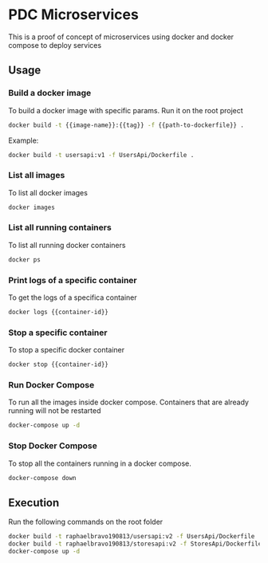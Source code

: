 # PDC Microservices

This is a proof of concept of microservices using docker and docker compose to deploy services

## Usage

### Build a docker image
To build a docker image with specific params. Run it on the root project
```bash
docker build -t {{image-name}}:{{tag}} -f {{path-to-dockerfile}} .
```
Example:
```bash
docker build -t usersapi:v1 -f UsersApi/Dockerfile .
```

### List all images
To list all docker images
```bash
docker images
```

### List all running containers
To list all running docker containers
```bash
docker ps
```

### Print logs of a specific container
To get the logs of a specifica container
```bash
docker logs {{container-id}}
```

### Stop a specific container
To stop a specific docker container
```bash
docker stop {{container-id}}
```

### Run Docker Compose
To run all the images inside docker compose. Containers that are already running will not be restarted
```bash
docker-compose up -d
```

### Stop Docker Compose
To stop all the containers running in a docker compose.
```bash
docker-compose down
```

## Execution

Run the following commands on the root folder

```bash
docker build -t raphaelbravo190813/usersapi:v2 -f UsersApi/Dockerfile .
docker build -t raphaelbravo190813/storesapi:v2 -f StoresApi/Dockerfile .
docker-compose up -d
```